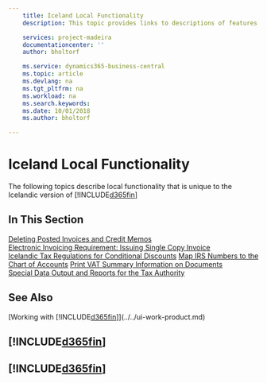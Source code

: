 ```yaml
---
    title: Iceland Local Functionality
    description: This topic provides links to descriptions of features that are specific to the Icelandic version of Dynamics 365 Business Central.

    services: project-madeira
    documentationcenter: ''
    author: bholtorf

    ms.service: dynamics365-business-central
    ms.topic: article
    ms.devlang: na
    ms.tgt_pltfrm: na
    ms.workload: na
    ms.search.keywords:
    ms.date: 10/01/2018
    ms.author: bholtorf

---
```

# Iceland Local Functionality
The following topics describe local functionality that is unique to the Icelandic version of [!INCLUDE[d365fin](../../includes/d365fin_md.md)]

## In This Section  
[Deleting Posted Invoices and Credit Memos](deleting-posted-invoices-and-credit-memos.md)  
[Electronic Invoicing Requirement: Issuing Single Copy Invoice](electronic-invoicing-requirement-issuing-single-copy-invoice.md)  
[Icelandic Tax Regulations for Conditional Discounts](icelandic-tax-regulations-of-conditional-discounts.md)
[Map IRS Numbers to the Chart of Accounts](how-to-map-irs-numbers-to-chart-of-accounts.md)
[Print VAT Summary Information on Documents](how-to-print-vat-summary-information-on-documents.md)  
[Special Data Output and Reports for the Tax Authority](special-data-output-and-reports-for-the-tax-authority.md)  

## See Also
[Working with [!INCLUDE[d365fin](../../includes/d365fin_md.md)]](../../ui-work-product.md)  

## [!INCLUDE[d365fin](../../includes/free_trial_md.md)]  
## [!INCLUDE[d365fin](../../includes/training_link_md.md)]
